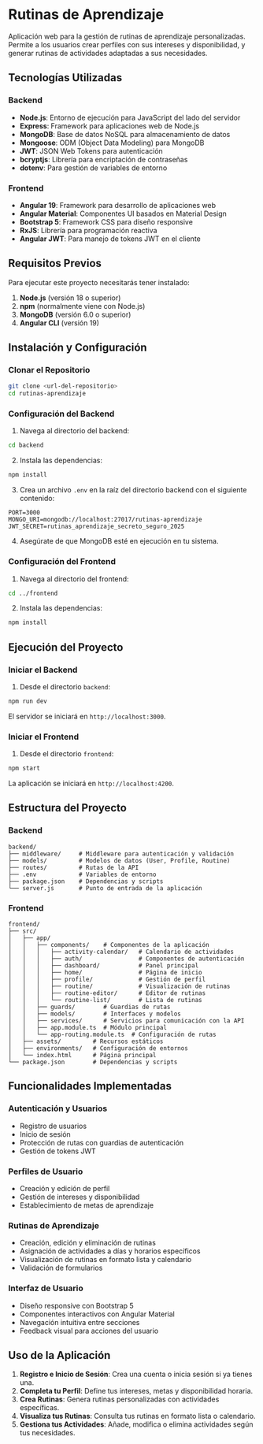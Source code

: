 # Rutinas de Aprendizaje

Aplicación web para la gestión de rutinas de aprendizaje personalizadas. Permite a los usuarios crear perfiles con sus intereses y disponibilidad, y generar rutinas de actividades adaptadas a sus necesidades.

## Tecnologías Utilizadas

### Backend
- **Node.js**: Entorno de ejecución para JavaScript del lado del servidor
- **Express**: Framework para aplicaciones web de Node.js
- **MongoDB**: Base de datos NoSQL para almacenamiento de datos
- **Mongoose**: ODM (Object Data Modeling) para MongoDB
- **JWT**: JSON Web Tokens para autenticación
- **bcryptjs**: Librería para encriptación de contraseñas
- **dotenv**: Para gestión de variables de entorno

### Frontend
- **Angular 19**: Framework para desarrollo de aplicaciones web
- **Angular Material**: Componentes UI basados en Material Design
- **Bootstrap 5**: Framework CSS para diseño responsive
- **RxJS**: Librería para programación reactiva
- **Angular JWT**: Para manejo de tokens JWT en el cliente

## Requisitos Previos

Para ejecutar este proyecto necesitarás tener instalado:

1. **Node.js** (versión 18 o superior)
2. **npm** (normalmente viene con Node.js)
3. **MongoDB** (versión 6.0 o superior)
4. **Angular CLI** (versión 19)

## Instalación y Configuración

### Clonar el Repositorio

```bash
git clone <url-del-repositorio>
cd rutinas-aprendizaje
```

### Configuración del Backend

1. Navega al directorio del backend:
```bash
cd backend
```

2. Instala las dependencias:
```bash
npm install
```

3. Crea un archivo `.env` en la raíz del directorio backend con el siguiente contenido:
```
PORT=3000
MONGO_URI=mongodb://localhost:27017/rutinas-aprendizaje
JWT_SECRET=rutinas_aprendizaje_secreto_seguro_2025
```

4. Asegúrate de que MongoDB esté en ejecución en tu sistema.

### Configuración del Frontend

1. Navega al directorio del frontend:
```bash
cd ../frontend
```

2. Instala las dependencias:
```bash
npm install
```

## Ejecución del Proyecto

### Iniciar el Backend

1. Desde el directorio `backend`:
```bash
npm run dev
```
El servidor se iniciará en `http://localhost:3000`.

### Iniciar el Frontend

1. Desde el directorio `frontend`:
```bash
npm start
```
La aplicación se iniciará en `http://localhost:4200`.

## Estructura del Proyecto

### Backend

```
backend/
├── middleware/     # Middleware para autenticación y validación
├── models/         # Modelos de datos (User, Profile, Routine)
├── routes/         # Rutas de la API
├── .env            # Variables de entorno
├── package.json    # Dependencias y scripts
└── server.js       # Punto de entrada de la aplicación
```

### Frontend

```
frontend/
├── src/
│   ├── app/
│   │   ├── components/    # Componentes de la aplicación
│   │   │   ├── activity-calendar/   # Calendario de actividades
│   │   │   ├── auth/                # Componentes de autenticación
│   │   │   ├── dashboard/           # Panel principal
│   │   │   ├── home/                # Página de inicio
│   │   │   ├── profile/             # Gestión de perfil
│   │   │   ├── routine/             # Visualización de rutinas
│   │   │   ├── routine-editor/      # Editor de rutinas
│   │   │   └── routine-list/        # Lista de rutinas
│   │   ├── guards/        # Guardias de rutas
│   │   ├── models/        # Interfaces y modelos
│   │   ├── services/      # Servicios para comunicación con la API
│   │   ├── app.module.ts  # Módulo principal
│   │   └── app-routing.module.ts  # Configuración de rutas
│   ├── assets/         # Recursos estáticos
│   ├── environments/   # Configuración de entornos
│   └── index.html      # Página principal
└── package.json        # Dependencias y scripts
```

## Funcionalidades Implementadas

### Autenticación y Usuarios
- Registro de usuarios
- Inicio de sesión
- Protección de rutas con guardias de autenticación
- Gestión de tokens JWT

### Perfiles de Usuario
- Creación y edición de perfil
- Gestión de intereses y disponibilidad
- Establecimiento de metas de aprendizaje

### Rutinas de Aprendizaje
- Creación, edición y eliminación de rutinas
- Asignación de actividades a días y horarios específicos
- Visualización de rutinas en formato lista y calendario
- Validación de formularios

### Interfaz de Usuario
- Diseño responsive con Bootstrap 5
- Componentes interactivos con Angular Material
- Navegación intuitiva entre secciones
- Feedback visual para acciones del usuario

## Uso de la Aplicación

1. **Registro e Inicio de Sesión**: Crea una cuenta o inicia sesión si ya tienes una.
2. **Completa tu Perfil**: Define tus intereses, metas y disponibilidad horaria.
3. **Crea Rutinas**: Genera rutinas personalizadas con actividades específicas.
4. **Visualiza tus Rutinas**: Consulta tus rutinas en formato lista o calendario.
5. **Gestiona tus Actividades**: Añade, modifica o elimina actividades según tus necesidades.



